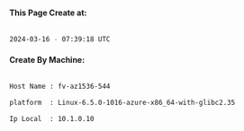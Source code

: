 
   
#### This Page Create at:

```bash

2024-03-16 - 07:39:18 UTC

```

#### Create By Machine:

```bash

Host Name : fv-az1536-544

platform  : Linux-6.5.0-1016-azure-x86_64-with-glibc2.35

Ip Local  : 10.1.0.10

```

